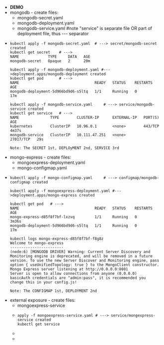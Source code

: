 - **DEMO**
- mongodb - create files:
	- mongodb-secret.yaml
	- mongodb-deployment.yaml
	- mongodb-service.yaml #note "service" is separate file OR part of deployment file, thus --- separator
- ```
  kubectl apply -f mongodb-secret.yaml	# ---> secret/mongodb-secret created
  kubectl get secret	# --->
  NAME             TYPE     DATA   AGE
  mongodb-secret   Opaque   2      20m
  
  kubectl apply -f mongodb-deployment.yaml #--->deployment.apps/mongodb-deployment created
  kubectl get pod		# --->
  NAME                                  READY   STATUS    RESTARTS   AGE
  mongodb-deployment-5d966bd9d6-s5ltq   1/1     Running   0          17m
  
  kubectl apply -f mongodb-service.yaml 	# ---> service/mongodb-service created
  kubectl get service	# --->
  NAME              TYPE        CLUSTER-IP      EXTERNAL-IP   PORT(S)     AGE
  kubernetes        ClusterIP   10.96.0.1       <none>        443/TCP     4m37s
  mongodb-service   ClusterIP   10.111.47.251   <none>        27017/TCP   29s
  
  Note: The SECRET 1st, DEPLOyMENT 2nd, SERVICE 3rd
  ```
- mongo-express - create files:
	- mongoexpress-deployment.yaml
	- mongo-configmap.yaml
- ```
  kubectl apply -f mongo-configmap.yaml		# ---> configmap/mongodb-configmap created
  
  kubectl apply -f mongoexpress-deployment.yaml #--->deployment.apps/mongo-express created
  
  kubectl get pod	# --->
  NAME                                  READY   STATUS    RESTARTS   AGE
  mongo-express-d85f8f7bf-lxzvq         1/1     Running   0          3m36s
  mongodb-deployment-5d966bd9d6-s5ltq   1/1     Running   0          17m
  
  kubectl logs mongo-express-d85f8f7bf-f8g8z
  Welcome to mongo-express
  ------------------------
  (node:6) [MONGODB DRIVER] Warning: Current Server Discovery and Monitoring engine is deprecated, and will be removed in a future version. To use the new Server Discover and Monitoring engine, pass option { useUnifiedTopology: true } to the MongoClient constructor.
  Mongo Express server listening at http://0.0.0.0:8081
  Server is open to allow connections from anyone (0.0.0.0)
  basicAuth credentials are "admin:pass", it is recommended you change this in your config.js!
  
  Note: The CONFIGMAP 1st, DEPLOYMENT 2nd
  ```
- external exposure - create files:
	- mongoexpress-service
	- ```
	  apply -f mongoexpress-service.yaml # ---> service/mongexpress-service created
	  kubectl get service
	  
	  ```
	-
	-